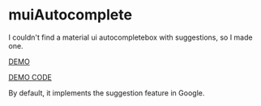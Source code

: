 # muiAutocomplete

I couldn't find a material ui autocompletebox with suggestions, so I made one.

[DEMO](https://s-ueno.github.io/muiAutocomplete-demo/)

[DEMO CODE](https://github.com/s-ueno/muiAutocomplete-demo)

By default, it implements the suggestion feature in Google.
